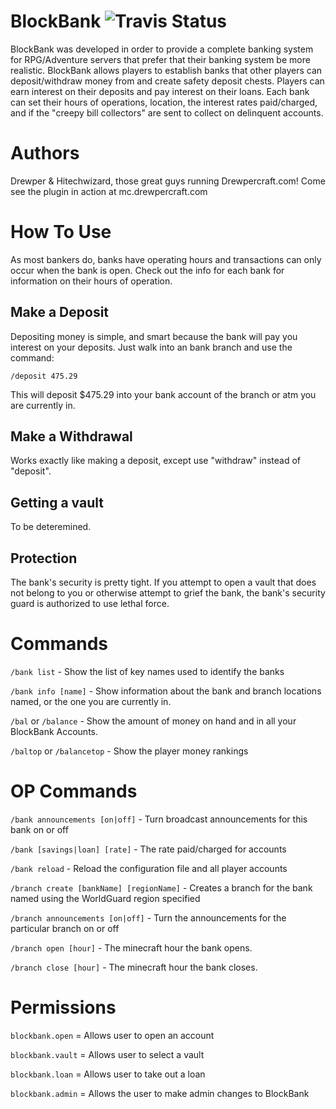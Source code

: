 [travis-status]: https://travis-ci.org/Drewpercraft/BlockBank.svg?branch=master  "Travis-CI Status"
BlockBank ![Travis Status][travis-status]
=========
BlockBank was developed in order to provide a complete banking system for RPG/Adventure servers that prefer that their banking system be more realistic. BlockBank allows players to establish banks that other players can deposit/withdraw money from and create safety deposit chests. Players can earn interest on their deposits and pay interest on their loans. Each bank can set their hours of operations, location, the interest rates paid/charged, and if the "creepy bill collectors" are sent to collect on delinquent accounts. 

Authors
=======
Drewper & Hitechwizard, those great guys running Drewpercraft.com! Come see the plugin in action at mc.drewpercraft.com

How To Use
==========
As most bankers do, banks have operating hours and transactions can only occur when the bank is open. Check out the info for each bank for information on their hours of operation.

Make a Deposit
--------------
Depositing money is simple, and smart because the bank will pay you interest on your deposits. Just walk into an bank branch and use the command:

`/deposit 475.29`

This will deposit $475.29 into your bank account of the branch or atm you are currently in.

Make a Withdrawal
-----------------
Works exactly like making a deposit, except use "withdraw" instead of "deposit".

Getting a vault
---------------
To be deteremined.

Protection
----------
The bank's security is pretty tight. If you attempt to open a vault that does not belong to you or otherwise attempt to grief the bank, the bank's security guard is authorized to use lethal force.

Commands
========
`/bank list` - Show the list of key names used to identify the banks

`/bank info [name]` - Show information about the bank and branch locations named, or the one you are currently in.

`/bal` or `/balance` - Show the amount of money on hand and in all your BlockBank Accounts.

`/baltop` or `/balancetop` - Show the player money rankings

OP Commands
===========
`/bank announcements [on|off]` - Turn broadcast announcements for this bank on or off

`/bank [savings|loan] [rate]` - The rate paid/charged for accounts

`/bank reload` - Reload the configuration file and all player accounts

`/branch create [bankName] [regionName]` - Creates a branch for the bank named using the WorldGuard region specified

`/branch announcements [on|off]` - Turn the announcements for the particular branch on or off

`/branch open [hour]` - The minecraft hour the bank opens.

`/branch close [hour]` - The minecraft hour the bank closes.


Permissions
===========
`blockbank.open` = Allows user to open an account

`blockbank.vault` = Allows user to select a vault

`blockbank.loan` = Allows user to take out a loan

`blockbank.admin` = Allows the user to make admin changes to BlockBank
